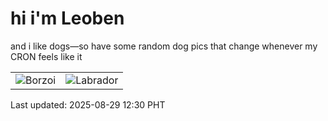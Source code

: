 # hi i'm Leoben

and i like dogs—so have some random dog pics that change whenever my CRON feels like it

|  |  |
|--------|----------|
| ![Borzoi](https://random-dog-vercel.vercel.app/api/random-borzoi?v=1756441800) | ![Labrador](https://random-dog-vercel.vercel.app/api/random-labrador?v=1756441800) |

Last updated: 2025-08-29 12:30 PHT
